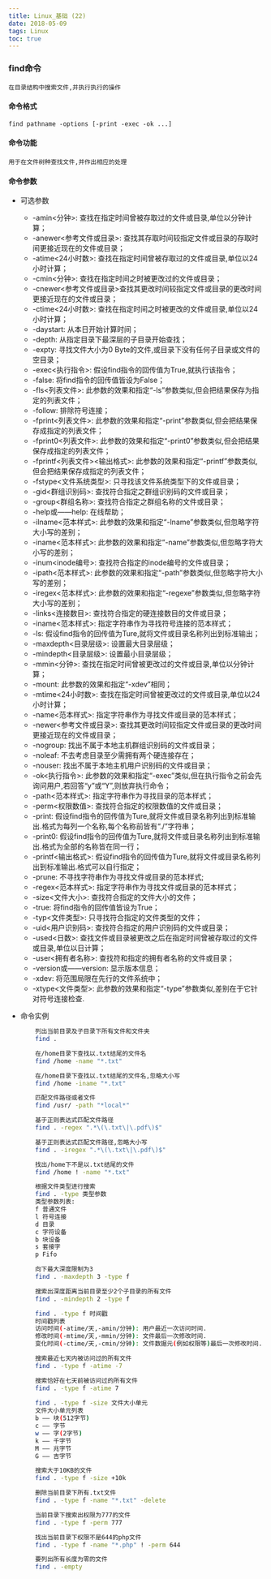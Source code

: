 ```yaml
---
title: Linux_基础 (22)
date: 2018-05-09
tags: Linux
toc: true
---
```


### find命令
    在目录结构中搜索文件,并执行执行的操作

<!-- more -->

#### 命令格式
    find pathname -options [-print -exec -ok ...]

#### 命令功能
    用于在文件树种查找文件,并作出相应的处理 

#### 命令参数
- 可选参数
	* -amin<分钟>: 查找在指定时间曾被存取过的文件或目录,单位以分钟计算；
	* -anewer<参考文件或目录>: 查找其存取时间较指定文件或目录的存取时间更接近现在的文件或目录；
	* -atime<24小时数>: 查找在指定时间曾被存取过的文件或目录,单位以24小时计算；
	* -cmin<分钟>: 查找在指定时间之时被更改过的文件或目录；
	* -cnewer<参考文件或目录>查找其更改时间较指定文件或目录的更改时间更接近现在的文件或目录；
	* -ctime<24小时数>: 查找在指定时间之时被更改的文件或目录,单位以24小时计算；
	* -daystart: 从本日开始计算时间；
	* -depth: 从指定目录下最深层的子目录开始查找；
	* -expty: 寻找文件大小为0 Byte的文件,或目录下没有任何子目录或文件的空目录；
	* -exec<执行指令>: 假设find指令的回传值为True,就执行该指令；
	* -false: 将find指令的回传值皆设为False；
	* -fls<列表文件>: 此参数的效果和指定“-ls”参数类似,但会把结果保存为指定的列表文件；
	* -follow: 排除符号连接；
	* -fprint<列表文件>: 此参数的效果和指定“-print”参数类似,但会把结果保存成指定的列表文件；
	* -fprint0<列表文件>: 此参数的效果和指定“-print0”参数类似,但会把结果保存成指定的列表文件；
	* -fprintf<列表文件><输出格式>: 此参数的效果和指定“-printf”参数类似,但会把结果保存成指定的列表文件；
	* -fstype<文件系统类型>: 只寻找该文件系统类型下的文件或目录；
	* -gid<群组识别码>: 查找符合指定之群组识别码的文件或目录；
	* -group<群组名称>: 查找符合指定之群组名称的文件或目录；
	* -help或——help: 在线帮助；
	* -ilname<范本样式>: 此参数的效果和指定“-lname”参数类似,但忽略字符大小写的差别；
	* -iname<范本样式>: 此参数的效果和指定“-name”参数类似,但忽略字符大小写的差别；
	* -inum<inode编号>: 查找符合指定的inode编号的文件或目录；
	* -ipath<范本样式>: 此参数的效果和指定“-path”参数类似,但忽略字符大小写的差别；
	* -iregex<范本样式>: 此参数的效果和指定“-regexe”参数类似,但忽略字符大小写的差别；
	* -links<连接数目>: 查找符合指定的硬连接数目的文件或目录；
	* -iname<范本样式>: 指定字符串作为寻找符号连接的范本样式；
	* -ls: 假设find指令的回传值为Ture,就将文件或目录名称列出到标准输出；
	* -maxdepth<目录层级>: 设置最大目录层级；
	* -mindepth<目录层级>: 设置最小目录层级；
	* -mmin<分钟>: 查找在指定时间曾被更改过的文件或目录,单位以分钟计算；
	* -mount: 此参数的效果和指定“-xdev”相同；
	* -mtime<24小时数>: 查找在指定时间曾被更改过的文件或目录,单位以24小时计算；
	* -name<范本样式>: 指定字符串作为寻找文件或目录的范本样式；
	* -newer<参考文件或目录>: 查找其更改时间较指定文件或目录的更改时间更接近现在的文件或目录；
	* -nogroup: 找出不属于本地主机群组识别码的文件或目录；
	* -noleaf: 不去考虑目录至少需拥有两个硬连接存在；
	* -nouser: 找出不属于本地主机用户识别码的文件或目录；
	* -ok<执行指令>: 此参数的效果和指定“-exec”类似,但在执行指令之前会先询问用户,若回答“y”或“Y”,则放弃执行命令；
	* -path<范本样式>: 指定字符串作为寻找目录的范本样式；
	* -perm<权限数值>: 查找符合指定的权限数值的文件或目录；
	* -print: 假设find指令的回传值为Ture,就将文件或目录名称列出到标准输出.格式为每列一个名称,每个名称前皆有“./”字符串；
	* -print0: 假设find指令的回传值为Ture,就将文件或目录名称列出到标准输出.格式为全部的名称皆在同一行；
	* -printf<输出格式>: 假设find指令的回传值为Ture,就将文件或目录名称列出到标准输出.格式可以自行指定；
	* -prune: 不寻找字符串作为寻找文件或目录的范本样式;
	* -regex<范本样式>: 指定字符串作为寻找文件或目录的范本样式；
	* -size<文件大小>: 查找符合指定的文件大小的文件；
	* -true: 将find指令的回传值皆设为True；
	* -typ<文件类型>: 只寻找符合指定的文件类型的文件；
	* -uid<用户识别码>: 查找符合指定的用户识别码的文件或目录；
	* -used<日数>: 查找文件或目录被更改之后在指定时间曾被存取过的文件或目录,单位以日计算；
	* -user<拥有者名称>: 查找符和指定的拥有者名称的文件或目录；
	* -version或——version: 显示版本信息；
	* -xdev: 将范围局限在先行的文件系统中；
	* -xtype<文件类型>: 此参数的效果和指定“-type”参数类似,差别在于它针对符号连接检查.

- 命令实例
    ```bash
        列出当前目录及子目录下所有文件和文件夹
        find .

        在/home目录下查找以.txt结尾的文件名
        find /home -name "*.txt"

        在/home目录下查找以.txt结尾的文件名,忽略大小写
        find /home -iname "*.txt"

        匹配文件路径或者文件
        find /usr/ -path "*local*"

        基于正则表达式匹配文件路径
        find . -regex ".*\(\.txt\|\.pdf\)$"

        基于正则表达式匹配文件路径,忽略大小写
        find . -iregex ".*\(\.txt\|\.pdf\)$"

        找出/home下不是以.txt结尾的文件
        find /home ! -name "*.txt"

        根据文件类型进行搜索
        find . -type 类型参数
        类型参数列表: 
        f 普通文件
        l 符号连接
        d 目录
        c 字符设备
        b 块设备
        s 套接字
        p Fifo

        向下最大深度限制为3
        find . -maxdepth 3 -type f

        搜索出深度距离当前目录至少2个子目录的所有文件
        find . -mindepth 2 -type f

        find . -type f 时间戳
        时间戳列表
        访问时间(-atime/天,-amin/分钟): 用户最近一次访问时间.
        修改时间(-mtime/天,-mmin/分钟): 文件最后一次修改时间.
        变化时间(-ctime/天,-cmin/分钟): 文件数据元(例如权限等)最后一次修改时间.

        搜索最近七天内被访问过的所有文件
        find . -type f -atime -7

        搜索恰好在七天前被访问过的所有文件
        find . -type f -atime 7
        
        find . -type f -size 文件大小单元
        文件大小单元列表
        b —— 块(512字节)
        c —— 字节
        w —— 字(2字节)
        k —— 千字节
        M —— 兆字节
        G —— 吉字节

        搜索大于10KB的文件
        find . -type f -size +10k

		删除当前目录下所有.txt文件
		find . -type f -name "*.txt" -delete

		当前目录下搜索出权限为777的文件
		find . -type f -perm 777

		找出当前目录下权限不是644的php文件
		find . -type f -name "*.php" ! -perm 644

		要列出所有长度为零的文件
		find . -empty
    ```